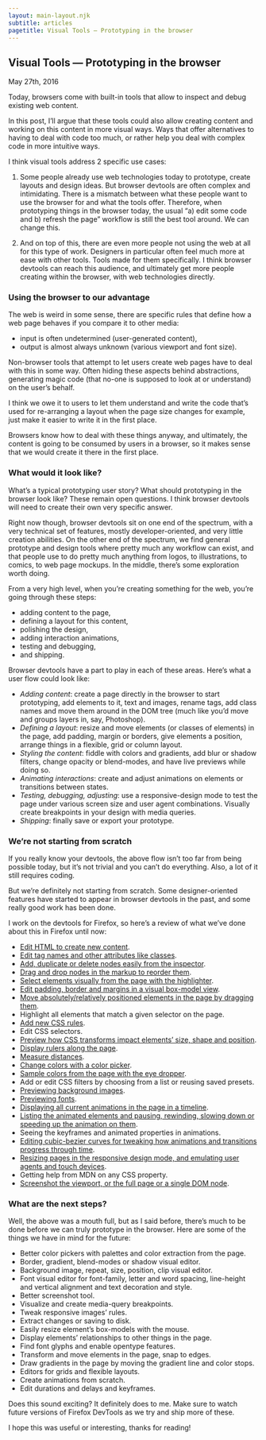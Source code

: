 ```yaml
---
layout: main-layout.njk
subtitle: articles
pagetitle: Visual Tools — Prototyping in the browser
---
```


## Visual Tools — Prototyping in the browser

<time datetime="2016-05-27">May 27th, 2016</time>

Today, browsers come with built-in tools that allow to inspect and debug existing web content.

In this post, I’ll argue that these tools could also allow creating content and working on this content in more visual ways. Ways that offer alternatives to having to deal with code too much, or rather help you deal with complex code in more intuitive ways.

I think visual tools address 2 specific use cases:

1. Some people already use web technologies today to prototype, create layouts and design ideas. But browser devtools are often complex and intimidating. There is a mismatch between what these people want to use the browser for and what the tools offer. Therefore, when prototyping things in the browser today, the usual “a) edit some code and b) refresh the page” workflow is still the best tool around. We can change this.

2. And on top of this, there are even more people not using the web at all for this type of work. Designers in particular often feel much more at ease with other tools. Tools made for them specifically. I think browser devtools can reach this audience, and ultimately get more people creating within the browser, with web technologies directly.

### Using the browser to our advantage

The web is weird in some sense, there are specific rules that define how a web page behaves if you compare it to other media:

* input is often undetermined (user-generated content),
* output is almost always unknown (various viewport and font size).

Non-browser tools that attempt to let users create web pages have to deal with this in some way. Often hiding these aspects behind abstractions, generating magic code (that no-one is supposed to look at or understand) on the user’s behalf.

I think we owe it to users to let them understand and write the code that’s used for re-arranging a layout when the page size changes for example, just make it easier to write it in the first place.

Browsers know how to deal with these things anyway, and ultimately, the content is going to be consumed by users in a browser, so it makes sense that we would create it there in the first place.

### What would it look like?

What’s a typical prototyping user story? What should prototyping in the browser look like?
These remain open questions. I think browser devtools will need to create their own very specific answer.

Right now though, browser devtools sit on one end of the spectrum, with a very technical set of features, mostly developer-oriented, and very little creation abilities.
On the other end of the spectrum, we find general prototype and design tools where pretty much any workflow can exist, and that people use to do pretty much anything from logos, to illustrations, to comics, to web page mockups.
In the middle, there’s some exploration worth doing.

From a very high level, when you’re creating something for the web, you’re going through these steps:

* adding content to the page,
* defining a layout for this content,
* polishing the design,
* adding interaction animations,
* testing and debugging,
* and shipping.

Browser devtools have a part to play in each of these areas. Here’s what a user flow could look like:

* _Adding content_: create a page directly in the browser to start prototyping, add elements to it, text and images, rename tags, add class names and move them around in the DOM tree (much like you’d move and groups layers in, say, Photoshop).
* _Defining a layout_: resize and move elements (or classes of elements) in the page, add padding, margin or borders, give elements a position, arrange things in a flexible, grid or column layout.
* _Styling the content_: fiddle with colors and gradients, add blur or shadow filters, change opacity or blend-modes, and have live previews while doing so.
* _Animating interactions_: create and adjust animations on elements or transitions between states.
* _Testing, debugging, adjusting_: use a responsive-design mode to test the page under various screen size and user agent combinations. Visually create breakpoints in your design with media queries.
* _Shipping_: finally save or export your prototype.

### We’re not starting from scratch

If you really know your devtools, the above flow isn’t too far from being possible today, but it’s not trivial and you can’t do everything. Also, a lot of it still requires coding.

But we’re definitely not starting from scratch. Some designer-oriented features have started to appear in browser devtools in the past, and some really good work has been done.

I work on the devtools for Firefox, so here’s a review of what we’ve done about this in Firefox until now:

* [Edit HTML to create new content](https://developer.mozilla.org/en-US/docs/Tools/Page_Inspector/How_to/Examine_and_edit_HTML#Editing_HTML_2).
* [Edit tag names and other attributes like classes](https://developer.mozilla.org/en-US/docs/Tools/Page_Inspector/How_to/Examine_and_edit_HTML#Element_popup_menu).
* [Add, duplicate or delete nodes easily from the inspector](https://developer.mozilla.org/en-US/docs/Tools/Page_Inspector/How_to/Examine_and_edit_HTML#Editing_HTML_2).
* [Drag and drop nodes in the markup to reorder them](https://developer.mozilla.org/en-US/docs/Tools/Page_Inspector/How_to/Examine_and_edit_HTML#Drag_and_drop).
* [Select elements visually from the page with the highlighter](https://developer.mozilla.org/en-US/docs/Tools/Page_Inspector/How_to/Select_an_element).
* [Edit padding, border and margins in a visual box-model view](https://developer.mozilla.org/en-US/docs/Tools/Page_Inspector/How_to/Examine_and_edit_the_box_model).
* [Move absolutely/relatively positioned elements in the page by dragging them](https://developer.mozilla.org/en-US/docs/Tools/Page_Inspector/How_to/Reposition_elements_in_the_page).
* Highlight all elements that match a given selector on the page.
* [Add new CSS rules](https://developer.mozilla.org/en-US/docs/Tools/Page_Inspector/How_to/Examine_and_edit_CSS#Add_rules).
* Edit CSS selectors.
* [Preview how CSS transforms impact elements’ size, shape and position](https://developer.mozilla.org/en-US/docs/Tools/Page_Inspector/How_to/Visualize_transforms).
* [Display rulers along the page](https://medium.com/@patrickbrosset/measuring-elements-and-distances-in-firefox-devtools-1d6c57bc1f3f#.xyvjggkg5).
* [Measure distances](https://medium.com/@patrickbrosset/measuring-elements-and-distances-in-firefox-devtools-1d6c57bc1f3f#.xyvjggkg5).
* [Change colors with a color picker](https://developer.mozilla.org/en-US/docs/Tools/Page_Inspector/How_to/Inspect_and_select_colors).
* [Sample colors from the page with the eye dropper](https://developer.mozilla.org/en-US/docs/Tools/Eyedropper).
* Add or edit CSS filters by choosing from a list or reusing saved presets.
* [Previewing background images](https://developer.mozilla.org/en-US/docs/Tools/Page_Inspector/How_to/View_background_images).
* [Previewing fonts](https://developer.mozilla.org/en-US/docs/Tools/Page_Inspector/How_to/View_fonts#font-family_tooltip).
* [Displaying all current animations in the page in a timeline](https://developer.mozilla.org/en-US/docs/Tools/Page_Inspector/How_to/Work_with_animations).
* [Listing the animated elements and pausing, rewinding, slowing down or speeding up the animation on them](https://developer.mozilla.org/en-US/docs/Tools/Page_Inspector/How_to/Work_with_animations).
* Seeing the keyframes and animated properties in animations.
* [Editing cubic-bezier curves for tweaking how animations and transitions progress through time](https://developer.mozilla.org/en-US/docs/Tools/Page_Inspector/How_to/Work_with_animations#Edit_timing_functions).
* [Resizing pages in the responsive design mode, and emulating user agents and touch devices](https://developer.mozilla.org/en-US/docs/Tools/Responsive_Design_Mode).
* Getting help from MDN on any CSS property.
* [Screenshot the viewport, or the full page or a single DOM node](http://meyerweb.com/eric/thoughts/2015/10/22/firefoxs-screenshot-command/).

### What are the next steps?

Well, the above was a mouth full, but as I said before, there’s much to be done before we can truly prototype in the browser. Here are some of the things we have in mind for the future:

* Better color pickers with palettes and color extraction from the page.
* Border, gradient, blend-modes or shadow visual editor.
* Background image, repeat, size, position, clip visual editor.
* Font visual editor for font-family, letter and word spacing, line-height and vertical alignment and text decoration and style.
* Better screenshot tool.
* Visualize and create media-query breakpoints.
* Tweak responsive images’ rules.
* Extract changes or saving to disk.
* Easily resize element’s box-models with the mouse.
* Display elements’ relationships to other things in the page.
* Find font glyphs and enable opentype features.
* Transform and move elements in the page, snap to edges.
* Draw gradients in the page by moving the gradient line and color stops.
* Editors for grids and flexible layouts.
* Create animations from scratch.
* Edit durations and delays and keyframes.

Does this sound exciting? It definitely does to me. Make sure to watch future versions of Firefox DevTools as we try and ship more of these.

I hope this was useful or interesting, thanks for reading!